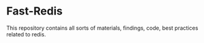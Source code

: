 # Fast-Redis
This repository contains all sorts of materials, findings, code, best practices related to redis. 
